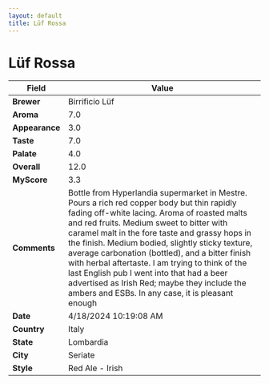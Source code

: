 ```yaml
---
layout: default
title: Lüf Rossa
---
```


# Lüf Rossa

| Field         | Value                                                                                                   |
|---------------|---------------------------------------------------------------------------------------------------------|
| **Brewer**    | Birrificio Lüf                                                                                        |
| **Aroma**     | 7.0                                                                                         |
| **Appearance**| 3.0                                                                                    |
| **Taste**     | 7.0                                                                                         |
| **Palate**    | 4.0                                                                                        |
| **Overall**   | 12.0                                                                                       |
| **MyScore**   | 3.3                                                                                       |
| **Comments**  | Bottle from Hyperlandia supermarket in Mestre. Pours a rich red copper body but thin rapidly fading off-white lacing. Aroma of roasted malts and red fruits. Medium sweet to bitter with caramel malt in the fore taste and grassy hops in the finish. Medium bodied, slightly sticky texture, average carbonation (bottled), and a bitter finish with herbal aftertaste. I am trying to think of the last English pub I went into that had a beer advertised as Irish Red; maybe they include the ambers and ESBs. In any case, it is pleasant enough                                                                                      |
| **Date**      | 4/18/2024 10:19:08 AM                                                                                          |
| **Country**   | Italy                                                                                       |
| **State**     | Lombardia                                                                                         |
| **City**      | Seriate                                                                                          |
| **Style**     | Red Ale - Irish                                                                                         |
